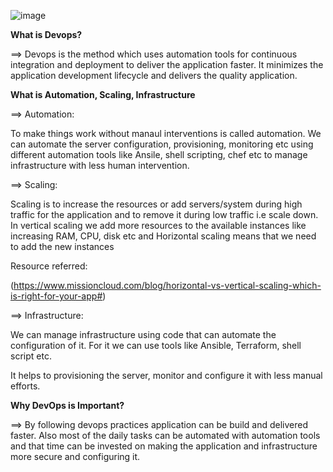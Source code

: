 
![image]([https://images.app.goo.gl/ckXwGWstTz1ZTA4r7](https://www.google.com/url?sa=i&url=https%3A%2F%2Fwww.pngitem.com%2Fmiddle%2FhxhimJb_aws-devops-hd-png-download%2F&psig=AOvVaw0DTVWNDmFUTOuw78Vn_EuD&ust=1674224109630000&source=images&cd=vfe&ved=0CA4QjhxqFwoTCNjS8v7o0_wCFQAAAAAdAAAAABAD))



**What is Devops?**

==> Devops is the method which uses automation tools for continuous integration and deployment to deliver the application faster. It minimizes the application development lifecycle and delivers the quality application.

**What is Automation, Scaling, Infrastructure**

==> Automation:

To make things work without manaul interventions is called automation. We can automate the server configuration, provisioning, monitoring etc using different automation tools like Ansile, shell scripting, chef etc to manage infrastructure with less human intervention.

==> Scaling:

Scaling is to increase the resources or add servers/system during high traffic for the application and to remove it during low traffic i.e scale down.
In vertical scaling we add more resources to the available instances like increasing RAM, CPU, disk etc and Horizontal scaling means that we need to add the new instances

Resource referred: 

(https://www.missioncloud.com/blog/horizontal-vs-vertical-scaling-which-is-right-for-your-app#)

==> Infrastructure:

We can manage infrastructure using code that can automate the configuration of it. For it we can use tools like Ansible, Terraform, shell script etc. 

It helps to provisioning the server, monitor and configure it with less manual efforts.

**Why DevOps is Important?**

==> By following devops practices application can be build and delivered faster. Also most of the daily tasks can be automated with automation tools and that time can be invested on making the application and infrastructure more secure and configuring it.
